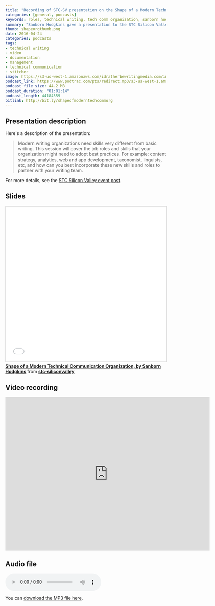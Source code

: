 ```yaml
---
title: "Recording of STC-SV presentation on the Shape of a Modern Technical Communication Organization, by Sanborn Hodgkins"
categories: [general, podcasts]
keywords: roles, technical writing, tech comm organization, sanborn hodgkins, vmware
summary: "Sanborn Hodgkins gave a presentation to the STC Silicon Valley chapter called <i>Shape of a Modern Technical Communication Organization</i> on April 18. In the presentation, she highlights the variety of roles &mdash; editor, videographer, information architect, content strategist, manager, writer, tools developer, and others &mdash; that tech comm organizations need to thrive."
thumb: shapeorgthumb.png
date: 2016-04-24
categories: podcasts
tags:
- technical writing
- video
- documentation
- management
- technical communication
- stitcher
image: https://s3-us-west-1.amazonaws.com/idratherbewritingmedia.com/images/idratherbewritinglogo.png
podcast_link: https://www.podtrac.com/pts/redirect.mp3/s3-us-west-1.amazonaws.com/idratherbewritingmedia.com/podcasts/sanbornvoiceonly.mp3
podcast_file_size: 44.2 MB
podcast_duration: "01:01:14"
podcast_length: 44184559
bitlink: http://bit.ly/shapeofmoderntechcommorg
---
```


## Presentation description
Here's a description of the presentation:

> Modern writing organizations need skills very different from basic writing. This session will cover the job roles and skills that your organization might need to adopt best practices. For example: content strategy, analytics, web and app development, taxonomist, linguists, etc, and how can you best incorporate these new skills and roles to partner with your writing team.

For more details, see the [STC Silicon Valley event post](http://www.stc-siliconvalley.org/2016/03/20/shape-of-a-modern-tech-pubs-org/). 

## Slides

<iframe src="//www.slideshare.net/slideshow/embed_code/key/t2cQLrndqPnjnv" width="595" height="485" frameborder="0" marginwidth="0" marginheight="0" scrolling="no" style="border:1px solid #CCC; border-width:1px; margin-bottom:5px; max-width: 100%;" allowfullscreen> </iframe> <div style="margin-bottom:5px"> <strong> <a href="//www.slideshare.net/stc-siliconvalley/shape-of-a-modern-technical-communication-organization-by-sanborn-hodgkins" title="Shape of a Modern Technical Communication Organization, by Sanborn Hodgkins" target="_blank">Shape of a Modern Technical Communication Organization, by Sanborn Hodgkins</a> </strong> from <strong><a href="//www.slideshare.net/stc-siliconvalley" target="_blank">stc-siliconvalley</a></strong> </div>

## Video recording

<iframe width="640" height="480" src="https://www.youtube.com/embed/-itfrg6o00c" frameborder="0" allowfullscreen></iframe>

## Audio file

<p><audio controls="controls"><source src="https://www.podtrac.com/pts/redirect.mp3/s3-us-west-1.amazonaws.com/idratherbewritingmedia.com/podcasts/sanbornvoiceonly.mp3" type="audio/mpeg" /></audio></p>

You can <a href="https://www.podtrac.com/pts/redirect.mp3/s3-us-west-1.amazonaws.com/idratherbewritingmedia.com/podcasts/sanbornvoiceonly.mp3" alt="Sanborn Hodgkin on the shape of a modern technical communication organization">download the MP3 file here</a>.